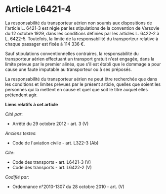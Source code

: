 # Article L6421-4

La responsabilité du transporteur aérien non soumis aux dispositions de l'article L. 6421-3 est régie par les stipulations de
la convention de Varsovie du 12 octobre 1929, dans les conditions définies par les articles L. 6422-2 à L. 6422-5. Toutefois,
la limite de la responsabilité du transporteur relative à chaque passager est fixée à 114 336 €. 

Sauf stipulations conventionnelles contraires, la responsabilité du transporteur aérien effectuant un transport gratuit n'est
engagée, dans la limite prévue par le premier alinéa, que s'il est établi que le dommage a pour cause une faute imputable au
transporteur ou à ses préposés. 

La responsabilité du transporteur aérien ne peut être recherchée que dans les conditions et limites prévues par le présent
article, quelles que soient les personnes qui la mettent en cause et quel que soit le titre auquel elles prétendent agir.

**Liens relatifs à cet article**

_Cité par_:

  - Arrêté du 29 octobre 2012 - art. 3 (V)

_Anciens textes_:

  - Code de l'aviation civile - art. L322-3 (Ab)

_Cite_:

  - Code des transports - art. L6421-3 (V)
  - Code des transports - art. L6422-2 (V)

_Codifié par_:

  - Ordonnance n°2010-1307 du 28 octobre 2010 - art. (V)
